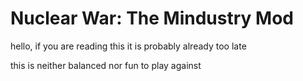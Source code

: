 # Nuclear War: The Mindustry Mod
hello, if you are reading this it is probably already too late

this is neither balanced nor fun to play against
